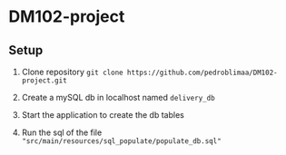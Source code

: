# DM102-project

## Setup

1. Clone repository
`git clone https://github.com/pedroblimaa/DM102-project.git`

2. Create a mySQL db in localhost named `delivery_db`

3. Start the application to create the db tables

4. Run the sql of the file `"src/main/resources/sql_populate/populate_db.sql"`